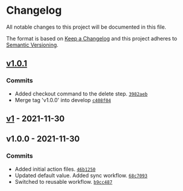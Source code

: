 # Changelog

All notable changes to this project will be documented in this file.

The format is based on [Keep a Changelog](https://keepachangelog.com/en/1.0.0/)
and this project adheres to [Semantic Versioning](https://semver.org/spec/v2.0.0.html).

## [v1.0.1](https://github.com/ecmwf-actions/sync-repository/compare/v1...v1.0.1)

### Commits

- Added checkout command to the delete step. [`3982aeb`](https://github.com/ecmwf-actions/sync-repository/commit/3982aeb2b9e454ea428af20670edaac151d3f347)
- Merge tag 'v1.0.0' into develop [`c408f04`](https://github.com/ecmwf-actions/sync-repository/commit/c408f047c9c95530fed9959bcac1d8c7b904d7da)

## [v1](https://github.com/ecmwf-actions/sync-repository/compare/v1.0.0...v1) - 2021-11-30

## v1.0.0 - 2021-11-30

### Commits

- Added initial action files. [`46b1250`](https://github.com/ecmwf-actions/sync-repository/commit/46b12509052bcef27a044afdd7cfe73bc831af7d)
- Updated default value. Added sync workflow. [`68c7093`](https://github.com/ecmwf-actions/sync-repository/commit/68c7093bcdded7002a1ce7558f29bab77440928f)
- Switched to reusable workflow. [`b9cc487`](https://github.com/ecmwf-actions/sync-repository/commit/b9cc4877f8d546b2c3e7d7b66cb0182d95f1a74c)
